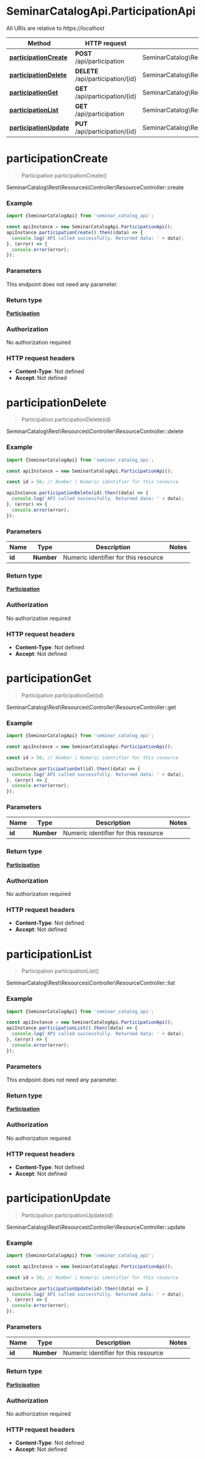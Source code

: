 # SeminarCatalogApi.ParticipationApi

All URIs are relative to *https://localhost*

Method | HTTP request | Description
------------- | ------------- | -------------
[**participationCreate**](ParticipationApi.md#participationCreate) | **POST** /api/participation | SeminarCatalog\\Rest\\Resources\\Controller\\ResourceController::create
[**participationDelete**](ParticipationApi.md#participationDelete) | **DELETE** /api/participation/{id} | SeminarCatalog\\Rest\\Resources\\Controller\\ResourceController::delete
[**participationGet**](ParticipationApi.md#participationGet) | **GET** /api/participation/{id} | SeminarCatalog\\Rest\\Resources\\Controller\\ResourceController::get
[**participationList**](ParticipationApi.md#participationList) | **GET** /api/participation | SeminarCatalog\\Rest\\Resources\\Controller\\ResourceController::list
[**participationUpdate**](ParticipationApi.md#participationUpdate) | **PUT** /api/participation/{id} | SeminarCatalog\\Rest\\Resources\\Controller\\ResourceController::update


<a name="participationCreate"></a>
# **participationCreate**
> Participation participationCreate()

SeminarCatalog\\Rest\\Resources\\Controller\\ResourceController::create

### Example
```javascript
import {SeminarCatalogApi} from 'seminar_catalog_api';

const apiInstance = new SeminarCatalogApi.ParticipationApi();
apiInstance.participationCreate().then((data) => {
  console.log('API called successfully. Returned data: ' + data);
}, (error) => {
  console.error(error);
});

```

### Parameters
This endpoint does not need any parameter.

### Return type

[**Participation**](Participation.md)

### Authorization

No authorization required

### HTTP request headers

 - **Content-Type**: Not defined
 - **Accept**: Not defined

<a name="participationDelete"></a>
# **participationDelete**
> Participation participationDelete(id)

SeminarCatalog\\Rest\\Resources\\Controller\\ResourceController::delete

### Example
```javascript
import {SeminarCatalogApi} from 'seminar_catalog_api';

const apiInstance = new SeminarCatalogApi.ParticipationApi();

const id = 56; // Number | Numeric identifier for this resource

apiInstance.participationDelete(id).then((data) => {
  console.log('API called successfully. Returned data: ' + data);
}, (error) => {
  console.error(error);
});

```

### Parameters

Name | Type | Description  | Notes
------------- | ------------- | ------------- | -------------
 **id** | **Number**| Numeric identifier for this resource | 

### Return type

[**Participation**](Participation.md)

### Authorization

No authorization required

### HTTP request headers

 - **Content-Type**: Not defined
 - **Accept**: Not defined

<a name="participationGet"></a>
# **participationGet**
> Participation participationGet(id)

SeminarCatalog\\Rest\\Resources\\Controller\\ResourceController::get

### Example
```javascript
import {SeminarCatalogApi} from 'seminar_catalog_api';

const apiInstance = new SeminarCatalogApi.ParticipationApi();

const id = 56; // Number | Numeric identifier for this resource

apiInstance.participationGet(id).then((data) => {
  console.log('API called successfully. Returned data: ' + data);
}, (error) => {
  console.error(error);
});

```

### Parameters

Name | Type | Description  | Notes
------------- | ------------- | ------------- | -------------
 **id** | **Number**| Numeric identifier for this resource | 

### Return type

[**Participation**](Participation.md)

### Authorization

No authorization required

### HTTP request headers

 - **Content-Type**: Not defined
 - **Accept**: Not defined

<a name="participationList"></a>
# **participationList**
> Participation participationList()

SeminarCatalog\\Rest\\Resources\\Controller\\ResourceController::list

### Example
```javascript
import {SeminarCatalogApi} from 'seminar_catalog_api';

const apiInstance = new SeminarCatalogApi.ParticipationApi();
apiInstance.participationList().then((data) => {
  console.log('API called successfully. Returned data: ' + data);
}, (error) => {
  console.error(error);
});

```

### Parameters
This endpoint does not need any parameter.

### Return type

[**Participation**](Participation.md)

### Authorization

No authorization required

### HTTP request headers

 - **Content-Type**: Not defined
 - **Accept**: Not defined

<a name="participationUpdate"></a>
# **participationUpdate**
> Participation participationUpdate(id)

SeminarCatalog\\Rest\\Resources\\Controller\\ResourceController::update

### Example
```javascript
import {SeminarCatalogApi} from 'seminar_catalog_api';

const apiInstance = new SeminarCatalogApi.ParticipationApi();

const id = 56; // Number | Numeric identifier for this resource

apiInstance.participationUpdate(id).then((data) => {
  console.log('API called successfully. Returned data: ' + data);
}, (error) => {
  console.error(error);
});

```

### Parameters

Name | Type | Description  | Notes
------------- | ------------- | ------------- | -------------
 **id** | **Number**| Numeric identifier for this resource | 

### Return type

[**Participation**](Participation.md)

### Authorization

No authorization required

### HTTP request headers

 - **Content-Type**: Not defined
 - **Accept**: Not defined

